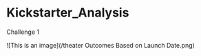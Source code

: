 # Kickstarter_Analysis
Challenge 1

![This is an image](/theater Outcomes Based on Launch Date.png)
